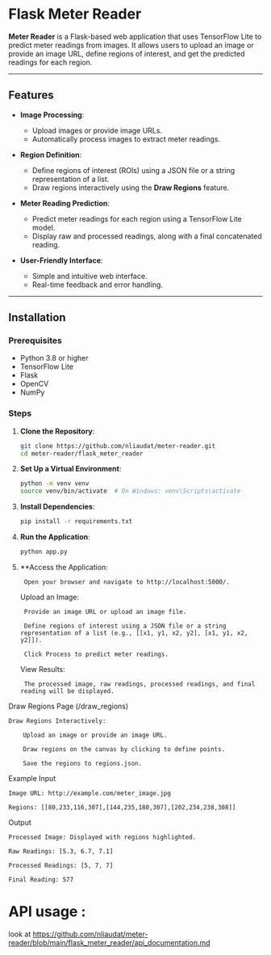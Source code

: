 # Flask Meter Reader

**Meter Reader** is a Flask-based web application that uses TensorFlow Lite to predict meter readings from images. It allows users to upload an image or provide an image URL, define regions of interest, and get the predicted readings for each region.

---

## Features

- **Image Processing**:
  - Upload images or provide image URLs.
  - Automatically process images to extract meter readings.

- **Region Definition**:
  - Define regions of interest (ROIs) using a JSON file or a string representation of a list.
  - Draw regions interactively using the **Draw Regions** feature.

- **Meter Reading Prediction**:
  - Predict meter readings for each region using a TensorFlow Lite model.
  - Display raw and processed readings, along with a final concatenated reading.

- **User-Friendly Interface**:
  - Simple and intuitive web interface.
  - Real-time feedback and error handling.

---

## Installation

### Prerequisites

- Python 3.8 or higher
- TensorFlow Lite
- Flask
- OpenCV
- NumPy

### Steps

1. **Clone the Repository**:
   ```bash
   git clone https://github.com/nliaudat/meter-reader.git
   cd meter-reader/flask_meter_reader
   ```

2. **Set Up a Virtual Environment**:
    ```bash
    python -m venv venv
    source venv/bin/activate  # On Windows: venv\Scripts\activate
    ```

3. **Install Dependencies**:
    ```bash
    pip install -r requirements.txt
    ```

4. **Run the Application**:
    ```bash
    python app.py
    ```

5. **Access the Application:

        Open your browser and navigate to http://localhost:5000/.

    Upload an Image:

        Provide an image URL or upload an image file.

        Define regions of interest using a JSON file or a string representation of a list (e.g., [[x1, y1, x2, y2], [x1, y1, x2, y2]]).

        Click Process to predict meter readings.

    View Results:

        The processed image, raw readings, processed readings, and final reading will be displayed.

Draw Regions Page (/draw_regions)

    Draw Regions Interactively:

        Upload an image or provide an image URL.

        Draw regions on the canvas by clicking to define points.

        Save the regions to regions.json.

Example
Input

    Image URL: http://example.com/meter_image.jpg

    Regions: [[80,233,116,307],[144,235,180,307],[202,234,238,308]]

Output

    Processed Image: Displayed with regions highlighted.

    Raw Readings: [5.3, 6.7, 7.1]

    Processed Readings: [5, 7, 7]

    Final Reading: 577

# API usage : 
look at https://github.com/nliaudat/meter-reader/blob/main/flask_meter_reader/api_documentation.md
